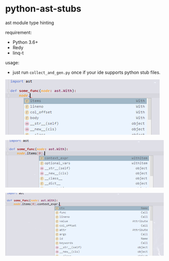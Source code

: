 # python-ast-stubs
ast module type hinting


requirement:

- Python 3.6+
- Redy
- linq-t

usage:

- just run `collect_and_gen.py` once if your ide supports python stub files.

[![fig1.png](https://github.com/thautwarm/python-ast-stubs/blob/master/fig1.PNG)](https://github.com/thautwarm/python-ast-stubs/blob/master/fig1.PNG)


[![fig2.png](https://github.com/thautwarm/python-ast-stubs/blob/master/fig2.PNG)](https://github.com/thautwarm/python-ast-stubs/blob/master/fig2.PNG)


[![fig3.png](https://github.com/thautwarm/python-ast-stubs/blob/master/fig3.PNG)](https://github.com/thautwarm/python-ast-stubs/blob/master/fig3.PNG)

